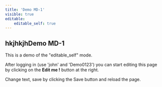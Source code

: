 ```yaml
---
title: 'Demo MD-1'
visible: true
editable:
    editable_self: true
---
```


##  hkjhkjhDemo MD-1

This is a demo of the "editable_self" mode.

After logging in (use 'john' and 'Demo0123') you can start editing this page by clicking on the <b>Edit me !</b> button at the right.

Change text, save by clicking the Save button and reload the page.
